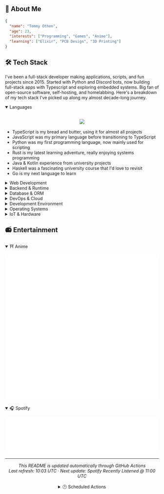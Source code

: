 ## 👋 About Me

<!-- STATS:START -->

```json
{
  "name": "Tommy Othen",
  "age": 23,
  "interests": ["Programming", "Games", "Anime"],
  "learning": ["Elixir", "PCB Design", "3D Printing"]
}
```

<!-- STATS:END -->

## 🛠️ Tech Stack

I've been a full-stack developer making applications, scripts, and fun projects since 2015. Started with Python and Discord bots, now building full-stack apps with Typescript and exploring embedded systems. Big fan of open-source software, self-hosting, and homelabbing. Here's a breakdown of my tech stack I've picked up along my almost decade-long journey.

<details open>
<summary>Languages</summary>

<br/>
<p align="center">
  <img src="https://skillicons.dev/icons?i=ts,js,py,rust,java,kotlin,haskell,go">
</p>

- TypeScript is my bread and butter, using it for almost all projects
- JavaScript was my primary language before transitioning to TypeScript
- Python was my first programming language, now mainly used for scripting
- Rust is my latest learning adventure, really enjoying systems programming
- Java & Kotlin experience from university projects
- Haskell was a fascinating university course that I'd love to revisit
- Go is my next language to learn
</details>

<details>
<summary>Web Development</summary>

<br/>
<p align="center">
  <img src="https://skillicons.dev/icons?i=react,vue,nextjs,astro,html,css,tailwind,threejs">
</p>

- React is my go-to framework, especially for complex applications
- Vue was my first introduction to frontend frameworks
- Next.js is my choice for more involved React projects
- Astro is my preferred framework for simpler web projects
- HTML/CSS fundamentals, though I've mostly moved to using frameworks
- Tailwind CSS is now my preferred styling solution
- Three.js for creating engaging 3D web experiences
</details>

<details>
<summary>Backend & Runtime</summary>

<br/>
<p align="center">
  <img src="https://skillicons.dev/icons?i=bun,nodejs,elixir">
</p>

- Bun has become my primary runtime for TypeScript projects
- Node.js was my runtime of choice before Bun
- Elixir is a recent addition I'm exploring and enjoying
</details>

<details>
<summary>Database & ORM</summary>

<br/>
<p align="center">
  <img src="https://skillicons.dev/icons?i=postgres,mongodb,mysql,sqlite,prisma,supabase">
</p>

- PostgreSQL is my current go-to database
- MongoDB was my primary database during my "NoSQL everything" phase
- MySQL used in earlier projects
- SQLite for simple local database needs
- Prisma for all TypeScript database interactions
- Supabase for hosted PostgreSQL and auth services
</details>

<details>
<summary>DevOps & Cloud</summary>

<br/>
<p align="center">
  <img src="https://skillicons.dev/icons?i=docker,kubernetes,cloudflare,aws,gcp,nginx,workers">
</p>

- Docker is used in almost all my projects
- Kubernetes experience from homelab experiments
- Cloudflare for DNS, workers, and tunnel services
- AWS & GCP experience from various projects
- Nginx as reverse proxy in my homelab setup
- Cloudflare Workers for serverless solutions
</details>

<details>
<summary>Development Environment</summary>

<br/>
<p align="center">
  <img src="https://skillicons.dev/icons?i=git,github,gitlab,vscode,neovim,figma,obsidian">
</p>

- Git/GitHub/GitLab for all version control needs
- VS Code as my current editor
- Neovim is my next learning goal
- Figma for occasional design work
- Obsidian for all note-taking and documentation
</details>

<details>
<summary>Operating Systems</summary>

<br/>
<p align="center">
  <img src="https://skillicons.dev/icons?i=arch,ubuntu,windows">
</p>

- Arch Linux is my daily driver
- Ubuntu for all my servers
- Windows mainly for gaming now
</details>

<details>
<summary>IoT & Hardware</summary>

<br/>
<p align="center">
  <img src="https://skillicons.dev/icons?i=arduino,raspberrypi">
</p>

- Arduino experience, though I've moved more toward ESP32 and RP2040s
- Raspberry Pi used in many projects throughout my homelab and house
</details>

## 📻 Entertainment

<details open>
  <summary>⛩️ Anime</summary>
  <p>
    <img src="./metrics/metrics.plugin.anilist.currently-watching.svg">
  </p>
</details>

<details open>
  <summary>🎧 Spotify</summary>
  <p>
    <img src="./metrics/metrics.plugin.music.recent.svg">
  </p>
</details>

---

<!-- DYNAMIC_FOOTER:START -->
<div align="center">
  <i>This README is updated automatically through GitHub Actions</i>
  <br/>
  <i>Last refresh: 10:03 UTC · Next update: Spotify Recently Listened @ 11:00 UTC</i>
</div>
<br/>
<div align="center">
  <details>
    <summary>🕒 Scheduled Actions</summary>
    <br/>
    <table>
      <tr>
        <th>Schedule</th>
        <th>Action</th>
        <th>Next Run</th>
      </tr>
      <tr><td><code>0 * * * *</code></td><td>Spotify Recently Listened</td><td><code>2024-12-26 11:00 UTC</code></td></tr>
<tr><td><code>30 0 */2 * *</code></td><td>Anilist Currently Watching</td><td><code>2024-12-27 00:30 UTC</code></td></tr>
<tr><td><code>15 23 4 8 *</code></td><td>Update Age in Profile</td><td><code>2025-08-04 23:15 UTC</code></td></tr>
    </table>
  </details>
</div>
<!-- DYNAMIC_FOOTER:END -->
